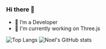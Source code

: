 ### Hi there 👋
- 🤖 I’m a Developer
- 👾 I'm currently working on Three.js

![Top Langs](https://github-readme-stats.vercel.app/api/top-langs/?username=noeltom787)
![Noel's GitHub stats](https://github-readme-stats.vercel.app/api?username=noeltom787&show_icons=true)

<!--

- 👯 I’m looking to collaborate on ...
- 🤔 I’m looking for help with ...
- 💬 Ask me about ...
- 📫 How to reach me: ...
- 😄 Pronouns: ...
- ⚡ Fun fact: ...

